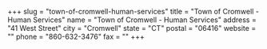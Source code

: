 +++
slug = "town-of-cromwell-human-services"
title = "Town of Cromwell - Human Services"
name = "Town of Cromwell - Human Services"
address = "41 West Street"
city = "Cromwell"
state = "CT"
postal = "06416"
website = ""
phone = "860-632-3476"
fax = ""
+++
